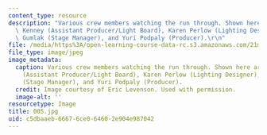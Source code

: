 ```yaml
---
content_type: resource
description: "Various crew members watching the run through. Shown here are Avril\
  \ Kenney (Assistant Producer/Light Board), Karen Perlow (Lighting Designer), Sarah\
  \ Gumlak (Stage Manager), and Yuri Podpaly (Producer).\r\n"
file: /media/https%3A/open-learning-course-data-rc.s3.amazonaws.com/21m-873-theater-arts-topics-suburbia-january-iap-2008/c5dbaaeb66676ce064602e904e987042_005.jpg
file_type: image/jpeg
image_metadata:
  caption: Various crew members watching the run through. Shown here are Avril Kenney
    (Assistant Producer/Light Board), Karen Perlow (Lighting Designer), Sarah Gumlak
    (Stage Manager), and Yuri Podpaly (Producer).
  credit: Image courtesy of Eric Levenson. Used with permission.
  image-alt: ''
resourcetype: Image
title: 005.jpg
uid: c5dbaaeb-6667-6ce0-6460-2e904e987042
---
```

